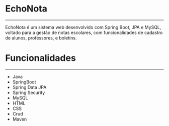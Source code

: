 # EchoNota
---
EchoNota é um sistema web desenvolvido com Spring Boot, JPA e MySQL, voltado para a gestão de notas escolares, com funcionalidades de cadastro de alunos, professores, e boletins.

# Funcionalidades
---
- Java
- SpringBoot
- Spring Data JPA
- Spring Security
- MySQL
- HTML
- CSS
- Crud
- Maven
